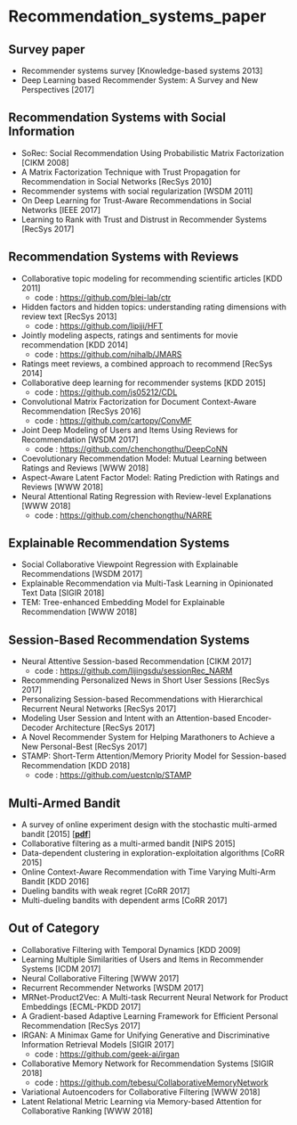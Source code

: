 # Recommendation_systems_paper

## Survey paper
* Recommender systems survey [Knowledge-based systems 2013]
* Deep Learning based Recommender System: A Survey and New Perspectives [2017]

## Recommendation Systems with Social Information 
* SoRec: Social Recommendation Using Probabilistic Matrix Factorization [CIKM 2008]
* A Matrix Factorization Technique with Trust Propagation for Recommendation in Social Networks [RecSys 2010]
* Recommender systems with social regularization [WSDM 2011]
* On Deep Learning for Trust-Aware Recommendations in Social Networks [IEEE 2017]
* Learning to Rank with Trust and Distrust in Recommender Systems [RecSys 2017]

## Recommendation Systems with Reviews
* Collaborative topic modeling for recommending scientific articles [KDD 2011]
  - code : https://github.com/blei-lab/ctr
* Hidden factors and hidden topics: understanding rating dimensions with review text [RecSys 2013]
  - code : https://github.com/lipiji/HFT
* Jointly modeling aspects, ratings and sentiments for movie recommendation [KDD 2014]
  - code : https://github.com/nihalb/JMARS
* Ratings meet reviews, a combined approach to recommend [RecSys 2014]
* Collaborative deep learning for recommender systems [KDD 2015]
  - code : https://github.com/js05212/CDL
* Convolutional Matrix Factorization for Document Context-Aware Recommendation [RecSys 2016]
  - code : https://github.com/cartopy/ConvMF
* Joint Deep Modeling of Users and Items Using Reviews for Recommendation [WSDM 2017]
  - code : https://github.com/chenchongthu/DeepCoNN
* Coevolutionary Recommendation Model: Mutual Learning between Ratings and Reviews [WWW 2018]
* Aspect-Aware Latent Factor Model: Rating Prediction with Ratings and Reviews [WWW 2018]
* Neural Attentional Rating Regression with Review-level Explanations [WWW 2018]
  - code : https://github.com/chenchongthu/NARRE
  
## Explainable Recommendation Systems
* Social Collaborative Viewpoint Regression with Explainable Recommendations [WSDM 2017]
* Explainable Recommendation via Multi-Task Learning in Opinionated Text Data [SIGIR 2018]
* TEM: Tree-enhanced Embedding Model for Explainable Recommendation [WWW 2018]

## Session-Based Recommendation Systems
* Neural Attentive Session-based Recommendation [CIKM 2017]
  - code : https://github.com/lijingsdu/sessionRec_NARM
* Recommending Personalized News in Short User Sessions [RecSys 2017]
* Personalizing Session-based Recommendations with Hierarchical Recurrent Neural Networks [RecSys 2017]
* Modeling User Session and Intent with an Attention-based Encoder-Decoder Architecture [RecSys 2017]
* A Novel Recommender System for Helping Marathoners to Achieve a New Personal-Best [RecSys 2017]
* STAMP: Short-Term Attention/Memory Priority Model for Session-based Recommendation [KDD 2018]
  - code : https://github.com/uestcnlp/STAMP

## Multi-Armed Bandit
* A survey of online experiment design with the stochastic multi-armed bandit [2015] [[__pdf__](https://arxiv.org/pdf/1510.00757.pdf)]
* Collaborative filtering as a multi-armed bandit [NIPS 2015]
* Data-dependent clustering in exploration-exploitation algorithms [CoRR 2015]
* Online Context-Aware Recommendation with Time Varying Multi-Arm Bandit [KDD 2016]
* Dueling bandits with weak regret [CoRR 2017]
* Multi-dueling bandits with dependent arms [CoRR 2017]

## Out of Category
* Collaborative Filtering with Temporal Dynamics [KDD 2009]
* Learning Multiple Similarities of Users and Items in Recommender Systems [ICDM 2017]
* Neural Collaborative Filtering [WWW 2017]
* Recurrent Recommender Networks [WSDM 2017]
* MRNet-Product2Vec: A Multi-task Recurrent Neural Network for Product Embeddings [ECML-PKDD 2017]
* A Gradient-based Adaptive Learning Framework for Efficient Personal Recommendation [RecSys 2017]
* IRGAN: A Minimax Game for Unifying Generative and Discriminative Information Retrieval Models [SIGIR 2017]
  - code : https://github.com/geek-ai/irgan
* Collaborative Memory Network for Recommendation Systems [SIGIR 2018]
  - code : https://github.com/tebesu/CollaborativeMemoryNetwork
* Variational Autoencoders for Collaborative Filtering [WWW 2018]
* Latent Relational Metric Learning via Memory-based Attention for Collaborative Ranking [WWW 2018]
